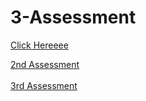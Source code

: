 # 3-Assessment

<a href="https://ii17011701.github.io/Assessment">Click Hereeee</a>


<a href="https://ii17011701.github.io/2ndAssessment">2nd Assessment</a> <br><br>
<a href="https://ii17011701.github.io/Assessment/3ʳᵈ Assessment">3rd Assessment</a>
